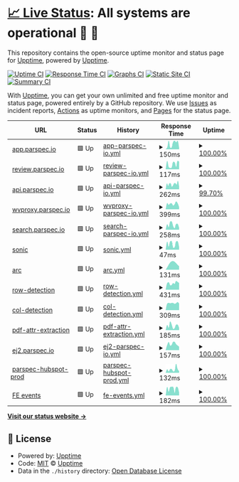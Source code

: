 # [📈 Live Status](https://upptime.github.io/upptime): <!--live status--> **All systems are operational 🥳 🎉**

This repository contains the open-source uptime monitor and status page for [Upptime](https://upptime.js.org), powered by [Upptime](https://github.com/upptime/upptime).

[![Uptime CI](https://github.com/parikshit-parspec/upptime/workflows/Uptime%20CI/badge.svg)](https://github.com/parikshit-parspec/upptime/actions?query=workflow%3A%22Uptime+CI%22)
[![Response Time CI](https://github.com/parikshit-parspec/upptime/workflows/Response%20Time%20CI/badge.svg)](https://github.com/parikshit-parspec/upptime/actions?query=workflow%3A%22Response+Time+CI%22)
[![Graphs CI](https://github.com/parikshit-parspec/upptime/workflows/Graphs%20CI/badge.svg)](https://github.com/parikshit-parspec/upptime/actions?query=workflow%3A%22Graphs+CI%22)
[![Static Site CI](https://github.com/parikshit-parspec/upptime/workflows/Static%20Site%20CI/badge.svg)](https://github.com/parikshit-parspec/upptime/actions?query=workflow%3A%22Static+Site+CI%22)
[![Summary CI](https://github.com/parikshit-parspec/upptime/workflows/Summary%20CI/badge.svg)](https://github.com/parikshit-parspec/upptime/actions?query=workflow%3A%22Summary+CI%22)

With [Upptime](https://upptime.js.org), you can get your own unlimited and free uptime monitor and status page, powered entirely by a GitHub repository. We use [Issues](https://github.com/upptime/upptime/issues) as incident reports, [Actions](https://github.com/parikshit-parspec/upptime/actions) as uptime monitors, and [Pages](https://upptime.github.io/upptime) for the status page.

<!--start: status pages-->
<!-- This summary is generated by Upptime (https://github.com/upptime/upptime) -->
<!-- Do not edit this manually, your changes will be overwritten -->
<!-- prettier-ignore -->
| URL | Status | History | Response Time | Uptime |
| --- | ------ | ------- | ------------- | ------ |
| <img alt="" src="https://icons.duckduckgo.com/ip3/app.parspec.io.ico" height="13"> [app.parspec.io](https://app.parspec.io/) | 🟩 Up | [app-parspec-io.yml](https://github.com/parikshit-parspec/upptime/commits/HEAD/history/app-parspec-io.yml) | <details><summary><img alt="Response time graph" src="./graphs/app-parspec-io/response-time-week.png" height="20"> 150ms</summary><br><a href="https://parikshit-parspec.github.io/upptime/history/app-parspec-io"><img alt="Response time 219" src="https://img.shields.io/endpoint?url=https%3A%2F%2Fraw.githubusercontent.com%2Fparikshit-parspec%2Fupptime%2FHEAD%2Fapi%2Fapp-parspec-io%2Fresponse-time.json"></a><br><a href="https://parikshit-parspec.github.io/upptime/history/app-parspec-io"><img alt="24-hour response time 125" src="https://img.shields.io/endpoint?url=https%3A%2F%2Fraw.githubusercontent.com%2Fparikshit-parspec%2Fupptime%2FHEAD%2Fapi%2Fapp-parspec-io%2Fresponse-time-day.json"></a><br><a href="https://parikshit-parspec.github.io/upptime/history/app-parspec-io"><img alt="7-day response time 150" src="https://img.shields.io/endpoint?url=https%3A%2F%2Fraw.githubusercontent.com%2Fparikshit-parspec%2Fupptime%2FHEAD%2Fapi%2Fapp-parspec-io%2Fresponse-time-week.json"></a><br><a href="https://parikshit-parspec.github.io/upptime/history/app-parspec-io"><img alt="30-day response time 131" src="https://img.shields.io/endpoint?url=https%3A%2F%2Fraw.githubusercontent.com%2Fparikshit-parspec%2Fupptime%2FHEAD%2Fapi%2Fapp-parspec-io%2Fresponse-time-month.json"></a><br><a href="https://parikshit-parspec.github.io/upptime/history/app-parspec-io"><img alt="1-year response time 203" src="https://img.shields.io/endpoint?url=https%3A%2F%2Fraw.githubusercontent.com%2Fparikshit-parspec%2Fupptime%2FHEAD%2Fapi%2Fapp-parspec-io%2Fresponse-time-year.json"></a></details> | <details><summary><a href="https://parikshit-parspec.github.io/upptime/history/app-parspec-io">100.00%</a></summary><a href="https://parikshit-parspec.github.io/upptime/history/app-parspec-io"><img alt="All-time uptime 99.87%" src="https://img.shields.io/endpoint?url=https%3A%2F%2Fraw.githubusercontent.com%2Fparikshit-parspec%2Fupptime%2FHEAD%2Fapi%2Fapp-parspec-io%2Fuptime.json"></a><br><a href="https://parikshit-parspec.github.io/upptime/history/app-parspec-io"><img alt="24-hour uptime 100.00%" src="https://img.shields.io/endpoint?url=https%3A%2F%2Fraw.githubusercontent.com%2Fparikshit-parspec%2Fupptime%2FHEAD%2Fapi%2Fapp-parspec-io%2Fuptime-day.json"></a><br><a href="https://parikshit-parspec.github.io/upptime/history/app-parspec-io"><img alt="7-day uptime 100.00%" src="https://img.shields.io/endpoint?url=https%3A%2F%2Fraw.githubusercontent.com%2Fparikshit-parspec%2Fupptime%2FHEAD%2Fapi%2Fapp-parspec-io%2Fuptime-week.json"></a><br><a href="https://parikshit-parspec.github.io/upptime/history/app-parspec-io"><img alt="30-day uptime 100.00%" src="https://img.shields.io/endpoint?url=https%3A%2F%2Fraw.githubusercontent.com%2Fparikshit-parspec%2Fupptime%2FHEAD%2Fapi%2Fapp-parspec-io%2Fuptime-month.json"></a><br><a href="https://parikshit-parspec.github.io/upptime/history/app-parspec-io"><img alt="1-year uptime 99.73%" src="https://img.shields.io/endpoint?url=https%3A%2F%2Fraw.githubusercontent.com%2Fparikshit-parspec%2Fupptime%2FHEAD%2Fapi%2Fapp-parspec-io%2Fuptime-year.json"></a></details>
| <img alt="" src="https://icons.duckduckgo.com/ip3/review.parspec.io.ico" height="13"> [review.parspec.io](https://review.parspec.io/) | 🟩 Up | [review-parspec-io.yml](https://github.com/parikshit-parspec/upptime/commits/HEAD/history/review-parspec-io.yml) | <details><summary><img alt="Response time graph" src="./graphs/review-parspec-io/response-time-week.png" height="20"> 117ms</summary><br><a href="https://parikshit-parspec.github.io/upptime/history/review-parspec-io"><img alt="Response time 193" src="https://img.shields.io/endpoint?url=https%3A%2F%2Fraw.githubusercontent.com%2Fparikshit-parspec%2Fupptime%2FHEAD%2Fapi%2Freview-parspec-io%2Fresponse-time.json"></a><br><a href="https://parikshit-parspec.github.io/upptime/history/review-parspec-io"><img alt="24-hour response time 161" src="https://img.shields.io/endpoint?url=https%3A%2F%2Fraw.githubusercontent.com%2Fparikshit-parspec%2Fupptime%2FHEAD%2Fapi%2Freview-parspec-io%2Fresponse-time-day.json"></a><br><a href="https://parikshit-parspec.github.io/upptime/history/review-parspec-io"><img alt="7-day response time 117" src="https://img.shields.io/endpoint?url=https%3A%2F%2Fraw.githubusercontent.com%2Fparikshit-parspec%2Fupptime%2FHEAD%2Fapi%2Freview-parspec-io%2Fresponse-time-week.json"></a><br><a href="https://parikshit-parspec.github.io/upptime/history/review-parspec-io"><img alt="30-day response time 135" src="https://img.shields.io/endpoint?url=https%3A%2F%2Fraw.githubusercontent.com%2Fparikshit-parspec%2Fupptime%2FHEAD%2Fapi%2Freview-parspec-io%2Fresponse-time-month.json"></a><br><a href="https://parikshit-parspec.github.io/upptime/history/review-parspec-io"><img alt="1-year response time 193" src="https://img.shields.io/endpoint?url=https%3A%2F%2Fraw.githubusercontent.com%2Fparikshit-parspec%2Fupptime%2FHEAD%2Fapi%2Freview-parspec-io%2Fresponse-time-year.json"></a></details> | <details><summary><a href="https://parikshit-parspec.github.io/upptime/history/review-parspec-io">100.00%</a></summary><a href="https://parikshit-parspec.github.io/upptime/history/review-parspec-io"><img alt="All-time uptime 99.99%" src="https://img.shields.io/endpoint?url=https%3A%2F%2Fraw.githubusercontent.com%2Fparikshit-parspec%2Fupptime%2FHEAD%2Fapi%2Freview-parspec-io%2Fuptime.json"></a><br><a href="https://parikshit-parspec.github.io/upptime/history/review-parspec-io"><img alt="24-hour uptime 100.00%" src="https://img.shields.io/endpoint?url=https%3A%2F%2Fraw.githubusercontent.com%2Fparikshit-parspec%2Fupptime%2FHEAD%2Fapi%2Freview-parspec-io%2Fuptime-day.json"></a><br><a href="https://parikshit-parspec.github.io/upptime/history/review-parspec-io"><img alt="7-day uptime 100.00%" src="https://img.shields.io/endpoint?url=https%3A%2F%2Fraw.githubusercontent.com%2Fparikshit-parspec%2Fupptime%2FHEAD%2Fapi%2Freview-parspec-io%2Fuptime-week.json"></a><br><a href="https://parikshit-parspec.github.io/upptime/history/review-parspec-io"><img alt="30-day uptime 100.00%" src="https://img.shields.io/endpoint?url=https%3A%2F%2Fraw.githubusercontent.com%2Fparikshit-parspec%2Fupptime%2FHEAD%2Fapi%2Freview-parspec-io%2Fuptime-month.json"></a><br><a href="https://parikshit-parspec.github.io/upptime/history/review-parspec-io"><img alt="1-year uptime 99.99%" src="https://img.shields.io/endpoint?url=https%3A%2F%2Fraw.githubusercontent.com%2Fparikshit-parspec%2Fupptime%2FHEAD%2Fapi%2Freview-parspec-io%2Fuptime-year.json"></a></details>
| <img alt="" src="https://icons.duckduckgo.com/ip3/api.parspec.io.ico" height="13"> [api.parspec.io](https://api.parspec.io/health) | 🟩 Up | [api-parspec-io.yml](https://github.com/parikshit-parspec/upptime/commits/HEAD/history/api-parspec-io.yml) | <details><summary><img alt="Response time graph" src="./graphs/api-parspec-io/response-time-week.png" height="20"> 262ms</summary><br><a href="https://parikshit-parspec.github.io/upptime/history/api-parspec-io"><img alt="Response time 289" src="https://img.shields.io/endpoint?url=https%3A%2F%2Fraw.githubusercontent.com%2Fparikshit-parspec%2Fupptime%2FHEAD%2Fapi%2Fapi-parspec-io%2Fresponse-time.json"></a><br><a href="https://parikshit-parspec.github.io/upptime/history/api-parspec-io"><img alt="24-hour response time 128" src="https://img.shields.io/endpoint?url=https%3A%2F%2Fraw.githubusercontent.com%2Fparikshit-parspec%2Fupptime%2FHEAD%2Fapi%2Fapi-parspec-io%2Fresponse-time-day.json"></a><br><a href="https://parikshit-parspec.github.io/upptime/history/api-parspec-io"><img alt="7-day response time 262" src="https://img.shields.io/endpoint?url=https%3A%2F%2Fraw.githubusercontent.com%2Fparikshit-parspec%2Fupptime%2FHEAD%2Fapi%2Fapi-parspec-io%2Fresponse-time-week.json"></a><br><a href="https://parikshit-parspec.github.io/upptime/history/api-parspec-io"><img alt="30-day response time 254" src="https://img.shields.io/endpoint?url=https%3A%2F%2Fraw.githubusercontent.com%2Fparikshit-parspec%2Fupptime%2FHEAD%2Fapi%2Fapi-parspec-io%2Fresponse-time-month.json"></a><br><a href="https://parikshit-parspec.github.io/upptime/history/api-parspec-io"><img alt="1-year response time 286" src="https://img.shields.io/endpoint?url=https%3A%2F%2Fraw.githubusercontent.com%2Fparikshit-parspec%2Fupptime%2FHEAD%2Fapi%2Fapi-parspec-io%2Fresponse-time-year.json"></a></details> | <details><summary><a href="https://parikshit-parspec.github.io/upptime/history/api-parspec-io">99.70%</a></summary><a href="https://parikshit-parspec.github.io/upptime/history/api-parspec-io"><img alt="All-time uptime 99.66%" src="https://img.shields.io/endpoint?url=https%3A%2F%2Fraw.githubusercontent.com%2Fparikshit-parspec%2Fupptime%2FHEAD%2Fapi%2Fapi-parspec-io%2Fuptime.json"></a><br><a href="https://parikshit-parspec.github.io/upptime/history/api-parspec-io"><img alt="24-hour uptime 100.00%" src="https://img.shields.io/endpoint?url=https%3A%2F%2Fraw.githubusercontent.com%2Fparikshit-parspec%2Fupptime%2FHEAD%2Fapi%2Fapi-parspec-io%2Fuptime-day.json"></a><br><a href="https://parikshit-parspec.github.io/upptime/history/api-parspec-io"><img alt="7-day uptime 99.70%" src="https://img.shields.io/endpoint?url=https%3A%2F%2Fraw.githubusercontent.com%2Fparikshit-parspec%2Fupptime%2FHEAD%2Fapi%2Fapi-parspec-io%2Fuptime-week.json"></a><br><a href="https://parikshit-parspec.github.io/upptime/history/api-parspec-io"><img alt="30-day uptime 99.76%" src="https://img.shields.io/endpoint?url=https%3A%2F%2Fraw.githubusercontent.com%2Fparikshit-parspec%2Fupptime%2FHEAD%2Fapi%2Fapi-parspec-io%2Fuptime-month.json"></a><br><a href="https://parikshit-parspec.github.io/upptime/history/api-parspec-io"><img alt="1-year uptime 99.29%" src="https://img.shields.io/endpoint?url=https%3A%2F%2Fraw.githubusercontent.com%2Fparikshit-parspec%2Fupptime%2FHEAD%2Fapi%2Fapi-parspec-io%2Fuptime-year.json"></a></details>
| <img alt="" src="https://icons.duckduckgo.com/ip3/wvproxy.parspec.io.ico" height="13"> [wvproxy.parspec.io](http://wvproxy.parspec.io/) | 🟩 Up | [wvproxy-parspec-io.yml](https://github.com/parikshit-parspec/upptime/commits/HEAD/history/wvproxy-parspec-io.yml) | <details><summary><img alt="Response time graph" src="./graphs/wvproxy-parspec-io/response-time-week.png" height="20"> 399ms</summary><br><a href="https://parikshit-parspec.github.io/upptime/history/wvproxy-parspec-io"><img alt="Response time 359" src="https://img.shields.io/endpoint?url=https%3A%2F%2Fraw.githubusercontent.com%2Fparikshit-parspec%2Fupptime%2FHEAD%2Fapi%2Fwvproxy-parspec-io%2Fresponse-time.json"></a><br><a href="https://parikshit-parspec.github.io/upptime/history/wvproxy-parspec-io"><img alt="24-hour response time 258" src="https://img.shields.io/endpoint?url=https%3A%2F%2Fraw.githubusercontent.com%2Fparikshit-parspec%2Fupptime%2FHEAD%2Fapi%2Fwvproxy-parspec-io%2Fresponse-time-day.json"></a><br><a href="https://parikshit-parspec.github.io/upptime/history/wvproxy-parspec-io"><img alt="7-day response time 399" src="https://img.shields.io/endpoint?url=https%3A%2F%2Fraw.githubusercontent.com%2Fparikshit-parspec%2Fupptime%2FHEAD%2Fapi%2Fwvproxy-parspec-io%2Fresponse-time-week.json"></a><br><a href="https://parikshit-parspec.github.io/upptime/history/wvproxy-parspec-io"><img alt="30-day response time 394" src="https://img.shields.io/endpoint?url=https%3A%2F%2Fraw.githubusercontent.com%2Fparikshit-parspec%2Fupptime%2FHEAD%2Fapi%2Fwvproxy-parspec-io%2Fresponse-time-month.json"></a><br><a href="https://parikshit-parspec.github.io/upptime/history/wvproxy-parspec-io"><img alt="1-year response time 363" src="https://img.shields.io/endpoint?url=https%3A%2F%2Fraw.githubusercontent.com%2Fparikshit-parspec%2Fupptime%2FHEAD%2Fapi%2Fwvproxy-parspec-io%2Fresponse-time-year.json"></a></details> | <details><summary><a href="https://parikshit-parspec.github.io/upptime/history/wvproxy-parspec-io">100.00%</a></summary><a href="https://parikshit-parspec.github.io/upptime/history/wvproxy-parspec-io"><img alt="All-time uptime 99.94%" src="https://img.shields.io/endpoint?url=https%3A%2F%2Fraw.githubusercontent.com%2Fparikshit-parspec%2Fupptime%2FHEAD%2Fapi%2Fwvproxy-parspec-io%2Fuptime.json"></a><br><a href="https://parikshit-parspec.github.io/upptime/history/wvproxy-parspec-io"><img alt="24-hour uptime 100.00%" src="https://img.shields.io/endpoint?url=https%3A%2F%2Fraw.githubusercontent.com%2Fparikshit-parspec%2Fupptime%2FHEAD%2Fapi%2Fwvproxy-parspec-io%2Fuptime-day.json"></a><br><a href="https://parikshit-parspec.github.io/upptime/history/wvproxy-parspec-io"><img alt="7-day uptime 100.00%" src="https://img.shields.io/endpoint?url=https%3A%2F%2Fraw.githubusercontent.com%2Fparikshit-parspec%2Fupptime%2FHEAD%2Fapi%2Fwvproxy-parspec-io%2Fuptime-week.json"></a><br><a href="https://parikshit-parspec.github.io/upptime/history/wvproxy-parspec-io"><img alt="30-day uptime 100.00%" src="https://img.shields.io/endpoint?url=https%3A%2F%2Fraw.githubusercontent.com%2Fparikshit-parspec%2Fupptime%2FHEAD%2Fapi%2Fwvproxy-parspec-io%2Fuptime-month.json"></a><br><a href="https://parikshit-parspec.github.io/upptime/history/wvproxy-parspec-io"><img alt="1-year uptime 99.92%" src="https://img.shields.io/endpoint?url=https%3A%2F%2Fraw.githubusercontent.com%2Fparikshit-parspec%2Fupptime%2FHEAD%2Fapi%2Fwvproxy-parspec-io%2Fuptime-year.json"></a></details>
| <img alt="" src="https://icons.duckduckgo.com/ip3/search.parspec.io.ico" height="13"> [search.parspec.io](https://search.parspec.io/health) | 🟩 Up | [search-parspec-io.yml](https://github.com/parikshit-parspec/upptime/commits/HEAD/history/search-parspec-io.yml) | <details><summary><img alt="Response time graph" src="./graphs/search-parspec-io/response-time-week.png" height="20"> 258ms</summary><br><a href="https://parikshit-parspec.github.io/upptime/history/search-parspec-io"><img alt="Response time 228" src="https://img.shields.io/endpoint?url=https%3A%2F%2Fraw.githubusercontent.com%2Fparikshit-parspec%2Fupptime%2FHEAD%2Fapi%2Fsearch-parspec-io%2Fresponse-time.json"></a><br><a href="https://parikshit-parspec.github.io/upptime/history/search-parspec-io"><img alt="24-hour response time 170" src="https://img.shields.io/endpoint?url=https%3A%2F%2Fraw.githubusercontent.com%2Fparikshit-parspec%2Fupptime%2FHEAD%2Fapi%2Fsearch-parspec-io%2Fresponse-time-day.json"></a><br><a href="https://parikshit-parspec.github.io/upptime/history/search-parspec-io"><img alt="7-day response time 258" src="https://img.shields.io/endpoint?url=https%3A%2F%2Fraw.githubusercontent.com%2Fparikshit-parspec%2Fupptime%2FHEAD%2Fapi%2Fsearch-parspec-io%2Fresponse-time-week.json"></a><br><a href="https://parikshit-parspec.github.io/upptime/history/search-parspec-io"><img alt="30-day response time 261" src="https://img.shields.io/endpoint?url=https%3A%2F%2Fraw.githubusercontent.com%2Fparikshit-parspec%2Fupptime%2FHEAD%2Fapi%2Fsearch-parspec-io%2Fresponse-time-month.json"></a><br><a href="https://parikshit-parspec.github.io/upptime/history/search-parspec-io"><img alt="1-year response time 219" src="https://img.shields.io/endpoint?url=https%3A%2F%2Fraw.githubusercontent.com%2Fparikshit-parspec%2Fupptime%2FHEAD%2Fapi%2Fsearch-parspec-io%2Fresponse-time-year.json"></a></details> | <details><summary><a href="https://parikshit-parspec.github.io/upptime/history/search-parspec-io">100.00%</a></summary><a href="https://parikshit-parspec.github.io/upptime/history/search-parspec-io"><img alt="All-time uptime 99.69%" src="https://img.shields.io/endpoint?url=https%3A%2F%2Fraw.githubusercontent.com%2Fparikshit-parspec%2Fupptime%2FHEAD%2Fapi%2Fsearch-parspec-io%2Fuptime.json"></a><br><a href="https://parikshit-parspec.github.io/upptime/history/search-parspec-io"><img alt="24-hour uptime 100.00%" src="https://img.shields.io/endpoint?url=https%3A%2F%2Fraw.githubusercontent.com%2Fparikshit-parspec%2Fupptime%2FHEAD%2Fapi%2Fsearch-parspec-io%2Fuptime-day.json"></a><br><a href="https://parikshit-parspec.github.io/upptime/history/search-parspec-io"><img alt="7-day uptime 100.00%" src="https://img.shields.io/endpoint?url=https%3A%2F%2Fraw.githubusercontent.com%2Fparikshit-parspec%2Fupptime%2FHEAD%2Fapi%2Fsearch-parspec-io%2Fuptime-week.json"></a><br><a href="https://parikshit-parspec.github.io/upptime/history/search-parspec-io"><img alt="30-day uptime 100.00%" src="https://img.shields.io/endpoint?url=https%3A%2F%2Fraw.githubusercontent.com%2Fparikshit-parspec%2Fupptime%2FHEAD%2Fapi%2Fsearch-parspec-io%2Fuptime-month.json"></a><br><a href="https://parikshit-parspec.github.io/upptime/history/search-parspec-io"><img alt="1-year uptime 99.36%" src="https://img.shields.io/endpoint?url=https%3A%2F%2Fraw.githubusercontent.com%2Fparikshit-parspec%2Fupptime%2FHEAD%2Fapi%2Fsearch-parspec-io%2Fuptime-year.json"></a></details>
| <img alt="" src="https://icons.duckduckgo.com/ip3/api.parspec.io.ico" height="13"> [sonic](https://api.parspec.io/marco) | 🟩 Up | [sonic.yml](https://github.com/parikshit-parspec/upptime/commits/HEAD/history/sonic.yml) | <details><summary><img alt="Response time graph" src="./graphs/sonic/response-time-week.png" height="20"> 47ms</summary><br><a href="https://parikshit-parspec.github.io/upptime/history/sonic"><img alt="Response time 39" src="https://img.shields.io/endpoint?url=https%3A%2F%2Fraw.githubusercontent.com%2Fparikshit-parspec%2Fupptime%2FHEAD%2Fapi%2Fsonic%2Fresponse-time.json"></a><br><a href="https://parikshit-parspec.github.io/upptime/history/sonic"><img alt="24-hour response time 19" src="https://img.shields.io/endpoint?url=https%3A%2F%2Fraw.githubusercontent.com%2Fparikshit-parspec%2Fupptime%2FHEAD%2Fapi%2Fsonic%2Fresponse-time-day.json"></a><br><a href="https://parikshit-parspec.github.io/upptime/history/sonic"><img alt="7-day response time 47" src="https://img.shields.io/endpoint?url=https%3A%2F%2Fraw.githubusercontent.com%2Fparikshit-parspec%2Fupptime%2FHEAD%2Fapi%2Fsonic%2Fresponse-time-week.json"></a><br><a href="https://parikshit-parspec.github.io/upptime/history/sonic"><img alt="30-day response time 42" src="https://img.shields.io/endpoint?url=https%3A%2F%2Fraw.githubusercontent.com%2Fparikshit-parspec%2Fupptime%2FHEAD%2Fapi%2Fsonic%2Fresponse-time-month.json"></a><br><a href="https://parikshit-parspec.github.io/upptime/history/sonic"><img alt="1-year response time 39" src="https://img.shields.io/endpoint?url=https%3A%2F%2Fraw.githubusercontent.com%2Fparikshit-parspec%2Fupptime%2FHEAD%2Fapi%2Fsonic%2Fresponse-time-year.json"></a></details> | <details><summary><a href="https://parikshit-parspec.github.io/upptime/history/sonic">100.00%</a></summary><a href="https://parikshit-parspec.github.io/upptime/history/sonic"><img alt="All-time uptime 99.98%" src="https://img.shields.io/endpoint?url=https%3A%2F%2Fraw.githubusercontent.com%2Fparikshit-parspec%2Fupptime%2FHEAD%2Fapi%2Fsonic%2Fuptime.json"></a><br><a href="https://parikshit-parspec.github.io/upptime/history/sonic"><img alt="24-hour uptime 100.00%" src="https://img.shields.io/endpoint?url=https%3A%2F%2Fraw.githubusercontent.com%2Fparikshit-parspec%2Fupptime%2FHEAD%2Fapi%2Fsonic%2Fuptime-day.json"></a><br><a href="https://parikshit-parspec.github.io/upptime/history/sonic"><img alt="7-day uptime 100.00%" src="https://img.shields.io/endpoint?url=https%3A%2F%2Fraw.githubusercontent.com%2Fparikshit-parspec%2Fupptime%2FHEAD%2Fapi%2Fsonic%2Fuptime-week.json"></a><br><a href="https://parikshit-parspec.github.io/upptime/history/sonic"><img alt="30-day uptime 100.00%" src="https://img.shields.io/endpoint?url=https%3A%2F%2Fraw.githubusercontent.com%2Fparikshit-parspec%2Fupptime%2FHEAD%2Fapi%2Fsonic%2Fuptime-month.json"></a><br><a href="https://parikshit-parspec.github.io/upptime/history/sonic"><img alt="1-year uptime 99.98%" src="https://img.shields.io/endpoint?url=https%3A%2F%2Fraw.githubusercontent.com%2Fparikshit-parspec%2Fupptime%2FHEAD%2Fapi%2Fsonic%2Fuptime-year.json"></a></details>
| <img alt="" src="https://icons.duckduckgo.com/ip3/arc.parspec.io.ico" height="13"> [arc](https://arc.parspec.io/marco) | 🟩 Up | [arc.yml](https://github.com/parikshit-parspec/upptime/commits/HEAD/history/arc.yml) | <details><summary><img alt="Response time graph" src="./graphs/arc/response-time-week.png" height="20"> 131ms</summary><br><a href="https://parikshit-parspec.github.io/upptime/history/arc"><img alt="Response time 131" src="https://img.shields.io/endpoint?url=https%3A%2F%2Fraw.githubusercontent.com%2Fparikshit-parspec%2Fupptime%2FHEAD%2Fapi%2Farc%2Fresponse-time.json"></a><br><a href="https://parikshit-parspec.github.io/upptime/history/arc"><img alt="24-hour response time 77" src="https://img.shields.io/endpoint?url=https%3A%2F%2Fraw.githubusercontent.com%2Fparikshit-parspec%2Fupptime%2FHEAD%2Fapi%2Farc%2Fresponse-time-day.json"></a><br><a href="https://parikshit-parspec.github.io/upptime/history/arc"><img alt="7-day response time 131" src="https://img.shields.io/endpoint?url=https%3A%2F%2Fraw.githubusercontent.com%2Fparikshit-parspec%2Fupptime%2FHEAD%2Fapi%2Farc%2Fresponse-time-week.json"></a><br><a href="https://parikshit-parspec.github.io/upptime/history/arc"><img alt="30-day response time 131" src="https://img.shields.io/endpoint?url=https%3A%2F%2Fraw.githubusercontent.com%2Fparikshit-parspec%2Fupptime%2FHEAD%2Fapi%2Farc%2Fresponse-time-month.json"></a><br><a href="https://parikshit-parspec.github.io/upptime/history/arc"><img alt="1-year response time 131" src="https://img.shields.io/endpoint?url=https%3A%2F%2Fraw.githubusercontent.com%2Fparikshit-parspec%2Fupptime%2FHEAD%2Fapi%2Farc%2Fresponse-time-year.json"></a></details> | <details><summary><a href="https://parikshit-parspec.github.io/upptime/history/arc">100.00%</a></summary><a href="https://parikshit-parspec.github.io/upptime/history/arc"><img alt="All-time uptime 100.00%" src="https://img.shields.io/endpoint?url=https%3A%2F%2Fraw.githubusercontent.com%2Fparikshit-parspec%2Fupptime%2FHEAD%2Fapi%2Farc%2Fuptime.json"></a><br><a href="https://parikshit-parspec.github.io/upptime/history/arc"><img alt="24-hour uptime 100.00%" src="https://img.shields.io/endpoint?url=https%3A%2F%2Fraw.githubusercontent.com%2Fparikshit-parspec%2Fupptime%2FHEAD%2Fapi%2Farc%2Fuptime-day.json"></a><br><a href="https://parikshit-parspec.github.io/upptime/history/arc"><img alt="7-day uptime 100.00%" src="https://img.shields.io/endpoint?url=https%3A%2F%2Fraw.githubusercontent.com%2Fparikshit-parspec%2Fupptime%2FHEAD%2Fapi%2Farc%2Fuptime-week.json"></a><br><a href="https://parikshit-parspec.github.io/upptime/history/arc"><img alt="30-day uptime 100.00%" src="https://img.shields.io/endpoint?url=https%3A%2F%2Fraw.githubusercontent.com%2Fparikshit-parspec%2Fupptime%2FHEAD%2Fapi%2Farc%2Fuptime-month.json"></a><br><a href="https://parikshit-parspec.github.io/upptime/history/arc"><img alt="1-year uptime 100.00%" src="https://img.shields.io/endpoint?url=https%3A%2F%2Fraw.githubusercontent.com%2Fparikshit-parspec%2Fupptime%2FHEAD%2Fapi%2Farc%2Fuptime-year.json"></a></details>
| <img alt="" src="https://icons.duckduckgo.com/ip3/row-detect.parspec.io.ico" height="13"> [row-detection](http://row-detect.parspec.io/v1/models/header_detection:predict) | 🟩 Up | [row-detection.yml](https://github.com/parikshit-parspec/upptime/commits/HEAD/history/row-detection.yml) | <details><summary><img alt="Response time graph" src="./graphs/row-detection/response-time-week.png" height="20"> 431ms</summary><br><a href="https://parikshit-parspec.github.io/upptime/history/row-detection"><img alt="Response time 382" src="https://img.shields.io/endpoint?url=https%3A%2F%2Fraw.githubusercontent.com%2Fparikshit-parspec%2Fupptime%2FHEAD%2Fapi%2Frow-detection%2Fresponse-time.json"></a><br><a href="https://parikshit-parspec.github.io/upptime/history/row-detection"><img alt="24-hour response time 423" src="https://img.shields.io/endpoint?url=https%3A%2F%2Fraw.githubusercontent.com%2Fparikshit-parspec%2Fupptime%2FHEAD%2Fapi%2Frow-detection%2Fresponse-time-day.json"></a><br><a href="https://parikshit-parspec.github.io/upptime/history/row-detection"><img alt="7-day response time 431" src="https://img.shields.io/endpoint?url=https%3A%2F%2Fraw.githubusercontent.com%2Fparikshit-parspec%2Fupptime%2FHEAD%2Fapi%2Frow-detection%2Fresponse-time-week.json"></a><br><a href="https://parikshit-parspec.github.io/upptime/history/row-detection"><img alt="30-day response time 410" src="https://img.shields.io/endpoint?url=https%3A%2F%2Fraw.githubusercontent.com%2Fparikshit-parspec%2Fupptime%2FHEAD%2Fapi%2Frow-detection%2Fresponse-time-month.json"></a><br><a href="https://parikshit-parspec.github.io/upptime/history/row-detection"><img alt="1-year response time 382" src="https://img.shields.io/endpoint?url=https%3A%2F%2Fraw.githubusercontent.com%2Fparikshit-parspec%2Fupptime%2FHEAD%2Fapi%2Frow-detection%2Fresponse-time-year.json"></a></details> | <details><summary><a href="https://parikshit-parspec.github.io/upptime/history/row-detection">100.00%</a></summary><a href="https://parikshit-parspec.github.io/upptime/history/row-detection"><img alt="All-time uptime 99.94%" src="https://img.shields.io/endpoint?url=https%3A%2F%2Fraw.githubusercontent.com%2Fparikshit-parspec%2Fupptime%2FHEAD%2Fapi%2Frow-detection%2Fuptime.json"></a><br><a href="https://parikshit-parspec.github.io/upptime/history/row-detection"><img alt="24-hour uptime 100.00%" src="https://img.shields.io/endpoint?url=https%3A%2F%2Fraw.githubusercontent.com%2Fparikshit-parspec%2Fupptime%2FHEAD%2Fapi%2Frow-detection%2Fuptime-day.json"></a><br><a href="https://parikshit-parspec.github.io/upptime/history/row-detection"><img alt="7-day uptime 100.00%" src="https://img.shields.io/endpoint?url=https%3A%2F%2Fraw.githubusercontent.com%2Fparikshit-parspec%2Fupptime%2FHEAD%2Fapi%2Frow-detection%2Fuptime-week.json"></a><br><a href="https://parikshit-parspec.github.io/upptime/history/row-detection"><img alt="30-day uptime 99.90%" src="https://img.shields.io/endpoint?url=https%3A%2F%2Fraw.githubusercontent.com%2Fparikshit-parspec%2Fupptime%2FHEAD%2Fapi%2Frow-detection%2Fuptime-month.json"></a><br><a href="https://parikshit-parspec.github.io/upptime/history/row-detection"><img alt="1-year uptime 99.94%" src="https://img.shields.io/endpoint?url=https%3A%2F%2Fraw.githubusercontent.com%2Fparikshit-parspec%2Fupptime%2FHEAD%2Fapi%2Frow-detection%2Fuptime-year.json"></a></details>
| <img alt="" src="https://icons.duckduckgo.com/ip3/null.ico" height="13"> [col-detection](http:/col-detect.parspec.io/v1/models/col_detection:predict) | 🟩 Up | [col-detection.yml](https://github.com/parikshit-parspec/upptime/commits/HEAD/history/col-detection.yml) | <details><summary><img alt="Response time graph" src="./graphs/col-detection/response-time-week.png" height="20"> 309ms</summary><br><a href="https://parikshit-parspec.github.io/upptime/history/col-detection"><img alt="Response time 378" src="https://img.shields.io/endpoint?url=https%3A%2F%2Fraw.githubusercontent.com%2Fparikshit-parspec%2Fupptime%2FHEAD%2Fapi%2Fcol-detection%2Fresponse-time.json"></a><br><a href="https://parikshit-parspec.github.io/upptime/history/col-detection"><img alt="24-hour response time 296" src="https://img.shields.io/endpoint?url=https%3A%2F%2Fraw.githubusercontent.com%2Fparikshit-parspec%2Fupptime%2FHEAD%2Fapi%2Fcol-detection%2Fresponse-time-day.json"></a><br><a href="https://parikshit-parspec.github.io/upptime/history/col-detection"><img alt="7-day response time 309" src="https://img.shields.io/endpoint?url=https%3A%2F%2Fraw.githubusercontent.com%2Fparikshit-parspec%2Fupptime%2FHEAD%2Fapi%2Fcol-detection%2Fresponse-time-week.json"></a><br><a href="https://parikshit-parspec.github.io/upptime/history/col-detection"><img alt="30-day response time 398" src="https://img.shields.io/endpoint?url=https%3A%2F%2Fraw.githubusercontent.com%2Fparikshit-parspec%2Fupptime%2FHEAD%2Fapi%2Fcol-detection%2Fresponse-time-month.json"></a><br><a href="https://parikshit-parspec.github.io/upptime/history/col-detection"><img alt="1-year response time 378" src="https://img.shields.io/endpoint?url=https%3A%2F%2Fraw.githubusercontent.com%2Fparikshit-parspec%2Fupptime%2FHEAD%2Fapi%2Fcol-detection%2Fresponse-time-year.json"></a></details> | <details><summary><a href="https://parikshit-parspec.github.io/upptime/history/col-detection">100.00%</a></summary><a href="https://parikshit-parspec.github.io/upptime/history/col-detection"><img alt="All-time uptime 99.96%" src="https://img.shields.io/endpoint?url=https%3A%2F%2Fraw.githubusercontent.com%2Fparikshit-parspec%2Fupptime%2FHEAD%2Fapi%2Fcol-detection%2Fuptime.json"></a><br><a href="https://parikshit-parspec.github.io/upptime/history/col-detection"><img alt="24-hour uptime 100.00%" src="https://img.shields.io/endpoint?url=https%3A%2F%2Fraw.githubusercontent.com%2Fparikshit-parspec%2Fupptime%2FHEAD%2Fapi%2Fcol-detection%2Fuptime-day.json"></a><br><a href="https://parikshit-parspec.github.io/upptime/history/col-detection"><img alt="7-day uptime 100.00%" src="https://img.shields.io/endpoint?url=https%3A%2F%2Fraw.githubusercontent.com%2Fparikshit-parspec%2Fupptime%2FHEAD%2Fapi%2Fcol-detection%2Fuptime-week.json"></a><br><a href="https://parikshit-parspec.github.io/upptime/history/col-detection"><img alt="30-day uptime 99.93%" src="https://img.shields.io/endpoint?url=https%3A%2F%2Fraw.githubusercontent.com%2Fparikshit-parspec%2Fupptime%2FHEAD%2Fapi%2Fcol-detection%2Fuptime-month.json"></a><br><a href="https://parikshit-parspec.github.io/upptime/history/col-detection"><img alt="1-year uptime 99.96%" src="https://img.shields.io/endpoint?url=https%3A%2F%2Fraw.githubusercontent.com%2Fparikshit-parspec%2Fupptime%2FHEAD%2Fapi%2Fcol-detection%2Fuptime-year.json"></a></details>
| <img alt="" src="https://icons.duckduckgo.com/ip3/inference.parspec.io.ico" height="13"> [pdf-attr-extraction](https://inference.parspec.io/health) | 🟩 Up | [pdf-attr-extraction.yml](https://github.com/parikshit-parspec/upptime/commits/HEAD/history/pdf-attr-extraction.yml) | <details><summary><img alt="Response time graph" src="./graphs/pdf-attr-extraction/response-time-week.png" height="20"> 185ms</summary><br><a href="https://parikshit-parspec.github.io/upptime/history/pdf-attr-extraction"><img alt="Response time 114" src="https://img.shields.io/endpoint?url=https%3A%2F%2Fraw.githubusercontent.com%2Fparikshit-parspec%2Fupptime%2FHEAD%2Fapi%2Fpdf-attr-extraction%2Fresponse-time.json"></a><br><a href="https://parikshit-parspec.github.io/upptime/history/pdf-attr-extraction"><img alt="24-hour response time 144" src="https://img.shields.io/endpoint?url=https%3A%2F%2Fraw.githubusercontent.com%2Fparikshit-parspec%2Fupptime%2FHEAD%2Fapi%2Fpdf-attr-extraction%2Fresponse-time-day.json"></a><br><a href="https://parikshit-parspec.github.io/upptime/history/pdf-attr-extraction"><img alt="7-day response time 185" src="https://img.shields.io/endpoint?url=https%3A%2F%2Fraw.githubusercontent.com%2Fparikshit-parspec%2Fupptime%2FHEAD%2Fapi%2Fpdf-attr-extraction%2Fresponse-time-week.json"></a><br><a href="https://parikshit-parspec.github.io/upptime/history/pdf-attr-extraction"><img alt="30-day response time 181" src="https://img.shields.io/endpoint?url=https%3A%2F%2Fraw.githubusercontent.com%2Fparikshit-parspec%2Fupptime%2FHEAD%2Fapi%2Fpdf-attr-extraction%2Fresponse-time-month.json"></a><br><a href="https://parikshit-parspec.github.io/upptime/history/pdf-attr-extraction"><img alt="1-year response time 114" src="https://img.shields.io/endpoint?url=https%3A%2F%2Fraw.githubusercontent.com%2Fparikshit-parspec%2Fupptime%2FHEAD%2Fapi%2Fpdf-attr-extraction%2Fresponse-time-year.json"></a></details> | <details><summary><a href="https://parikshit-parspec.github.io/upptime/history/pdf-attr-extraction">100.00%</a></summary><a href="https://parikshit-parspec.github.io/upptime/history/pdf-attr-extraction"><img alt="All-time uptime 99.94%" src="https://img.shields.io/endpoint?url=https%3A%2F%2Fraw.githubusercontent.com%2Fparikshit-parspec%2Fupptime%2FHEAD%2Fapi%2Fpdf-attr-extraction%2Fuptime.json"></a><br><a href="https://parikshit-parspec.github.io/upptime/history/pdf-attr-extraction"><img alt="24-hour uptime 100.00%" src="https://img.shields.io/endpoint?url=https%3A%2F%2Fraw.githubusercontent.com%2Fparikshit-parspec%2Fupptime%2FHEAD%2Fapi%2Fpdf-attr-extraction%2Fuptime-day.json"></a><br><a href="https://parikshit-parspec.github.io/upptime/history/pdf-attr-extraction"><img alt="7-day uptime 100.00%" src="https://img.shields.io/endpoint?url=https%3A%2F%2Fraw.githubusercontent.com%2Fparikshit-parspec%2Fupptime%2FHEAD%2Fapi%2Fpdf-attr-extraction%2Fuptime-week.json"></a><br><a href="https://parikshit-parspec.github.io/upptime/history/pdf-attr-extraction"><img alt="30-day uptime 99.75%" src="https://img.shields.io/endpoint?url=https%3A%2F%2Fraw.githubusercontent.com%2Fparikshit-parspec%2Fupptime%2FHEAD%2Fapi%2Fpdf-attr-extraction%2Fuptime-month.json"></a><br><a href="https://parikshit-parspec.github.io/upptime/history/pdf-attr-extraction"><img alt="1-year uptime 99.94%" src="https://img.shields.io/endpoint?url=https%3A%2F%2Fraw.githubusercontent.com%2Fparikshit-parspec%2Fupptime%2FHEAD%2Fapi%2Fpdf-attr-extraction%2Fuptime-year.json"></a></details>
| <img alt="" src="https://icons.duckduckgo.com/ip3/ej2.parspec.io.ico" height="13"> [ej2.parspec.io](https://ej2.parspec.io/health) | 🟩 Up | [ej2-parspec-io.yml](https://github.com/parikshit-parspec/upptime/commits/HEAD/history/ej2-parspec-io.yml) | <details><summary><img alt="Response time graph" src="./graphs/ej2-parspec-io/response-time-week.png" height="20"> 157ms</summary><br><a href="https://parikshit-parspec.github.io/upptime/history/ej2-parspec-io"><img alt="Response time 176" src="https://img.shields.io/endpoint?url=https%3A%2F%2Fraw.githubusercontent.com%2Fparikshit-parspec%2Fupptime%2FHEAD%2Fapi%2Fej2-parspec-io%2Fresponse-time.json"></a><br><a href="https://parikshit-parspec.github.io/upptime/history/ej2-parspec-io"><img alt="24-hour response time 94" src="https://img.shields.io/endpoint?url=https%3A%2F%2Fraw.githubusercontent.com%2Fparikshit-parspec%2Fupptime%2FHEAD%2Fapi%2Fej2-parspec-io%2Fresponse-time-day.json"></a><br><a href="https://parikshit-parspec.github.io/upptime/history/ej2-parspec-io"><img alt="7-day response time 157" src="https://img.shields.io/endpoint?url=https%3A%2F%2Fraw.githubusercontent.com%2Fparikshit-parspec%2Fupptime%2FHEAD%2Fapi%2Fej2-parspec-io%2Fresponse-time-week.json"></a><br><a href="https://parikshit-parspec.github.io/upptime/history/ej2-parspec-io"><img alt="30-day response time 158" src="https://img.shields.io/endpoint?url=https%3A%2F%2Fraw.githubusercontent.com%2Fparikshit-parspec%2Fupptime%2FHEAD%2Fapi%2Fej2-parspec-io%2Fresponse-time-month.json"></a><br><a href="https://parikshit-parspec.github.io/upptime/history/ej2-parspec-io"><img alt="1-year response time 167" src="https://img.shields.io/endpoint?url=https%3A%2F%2Fraw.githubusercontent.com%2Fparikshit-parspec%2Fupptime%2FHEAD%2Fapi%2Fej2-parspec-io%2Fresponse-time-year.json"></a></details> | <details><summary><a href="https://parikshit-parspec.github.io/upptime/history/ej2-parspec-io">100.00%</a></summary><a href="https://parikshit-parspec.github.io/upptime/history/ej2-parspec-io"><img alt="All-time uptime 99.99%" src="https://img.shields.io/endpoint?url=https%3A%2F%2Fraw.githubusercontent.com%2Fparikshit-parspec%2Fupptime%2FHEAD%2Fapi%2Fej2-parspec-io%2Fuptime.json"></a><br><a href="https://parikshit-parspec.github.io/upptime/history/ej2-parspec-io"><img alt="24-hour uptime 100.00%" src="https://img.shields.io/endpoint?url=https%3A%2F%2Fraw.githubusercontent.com%2Fparikshit-parspec%2Fupptime%2FHEAD%2Fapi%2Fej2-parspec-io%2Fuptime-day.json"></a><br><a href="https://parikshit-parspec.github.io/upptime/history/ej2-parspec-io"><img alt="7-day uptime 100.00%" src="https://img.shields.io/endpoint?url=https%3A%2F%2Fraw.githubusercontent.com%2Fparikshit-parspec%2Fupptime%2FHEAD%2Fapi%2Fej2-parspec-io%2Fuptime-week.json"></a><br><a href="https://parikshit-parspec.github.io/upptime/history/ej2-parspec-io"><img alt="30-day uptime 100.00%" src="https://img.shields.io/endpoint?url=https%3A%2F%2Fraw.githubusercontent.com%2Fparikshit-parspec%2Fupptime%2FHEAD%2Fapi%2Fej2-parspec-io%2Fuptime-month.json"></a><br><a href="https://parikshit-parspec.github.io/upptime/history/ej2-parspec-io"><img alt="1-year uptime 100.00%" src="https://img.shields.io/endpoint?url=https%3A%2F%2Fraw.githubusercontent.com%2Fparikshit-parspec%2Fupptime%2FHEAD%2Fapi%2Fej2-parspec-io%2Fuptime-year.json"></a></details>
| <img alt="" src="https://icons.duckduckgo.com/ip3/ec2-18-188-117-137.us-east-2.compute.amazonaws.com.ico" height="13"> [parspec-hubspot-prod](http://ec2-18-188-117-137.us-east-2.compute.amazonaws.com/health) | 🟩 Up | [parspec-hubspot-prod.yml](https://github.com/parikshit-parspec/upptime/commits/HEAD/history/parspec-hubspot-prod.yml) | <details><summary><img alt="Response time graph" src="./graphs/parspec-hubspot-prod/response-time-week.png" height="20"> 132ms</summary><br><a href="https://parikshit-parspec.github.io/upptime/history/parspec-hubspot-prod"><img alt="Response time 728" src="https://img.shields.io/endpoint?url=https%3A%2F%2Fraw.githubusercontent.com%2Fparikshit-parspec%2Fupptime%2FHEAD%2Fapi%2Fparspec-hubspot-prod%2Fresponse-time.json"></a><br><a href="https://parikshit-parspec.github.io/upptime/history/parspec-hubspot-prod"><img alt="24-hour response time 48" src="https://img.shields.io/endpoint?url=https%3A%2F%2Fraw.githubusercontent.com%2Fparikshit-parspec%2Fupptime%2FHEAD%2Fapi%2Fparspec-hubspot-prod%2Fresponse-time-day.json"></a><br><a href="https://parikshit-parspec.github.io/upptime/history/parspec-hubspot-prod"><img alt="7-day response time 132" src="https://img.shields.io/endpoint?url=https%3A%2F%2Fraw.githubusercontent.com%2Fparikshit-parspec%2Fupptime%2FHEAD%2Fapi%2Fparspec-hubspot-prod%2Fresponse-time-week.json"></a><br><a href="https://parikshit-parspec.github.io/upptime/history/parspec-hubspot-prod"><img alt="30-day response time 126" src="https://img.shields.io/endpoint?url=https%3A%2F%2Fraw.githubusercontent.com%2Fparikshit-parspec%2Fupptime%2FHEAD%2Fapi%2Fparspec-hubspot-prod%2Fresponse-time-month.json"></a><br><a href="https://parikshit-parspec.github.io/upptime/history/parspec-hubspot-prod"><img alt="1-year response time 758" src="https://img.shields.io/endpoint?url=https%3A%2F%2Fraw.githubusercontent.com%2Fparikshit-parspec%2Fupptime%2FHEAD%2Fapi%2Fparspec-hubspot-prod%2Fresponse-time-year.json"></a></details> | <details><summary><a href="https://parikshit-parspec.github.io/upptime/history/parspec-hubspot-prod">100.00%</a></summary><a href="https://parikshit-parspec.github.io/upptime/history/parspec-hubspot-prod"><img alt="All-time uptime 99.82%" src="https://img.shields.io/endpoint?url=https%3A%2F%2Fraw.githubusercontent.com%2Fparikshit-parspec%2Fupptime%2FHEAD%2Fapi%2Fparspec-hubspot-prod%2Fuptime.json"></a><br><a href="https://parikshit-parspec.github.io/upptime/history/parspec-hubspot-prod"><img alt="24-hour uptime 100.00%" src="https://img.shields.io/endpoint?url=https%3A%2F%2Fraw.githubusercontent.com%2Fparikshit-parspec%2Fupptime%2FHEAD%2Fapi%2Fparspec-hubspot-prod%2Fuptime-day.json"></a><br><a href="https://parikshit-parspec.github.io/upptime/history/parspec-hubspot-prod"><img alt="7-day uptime 100.00%" src="https://img.shields.io/endpoint?url=https%3A%2F%2Fraw.githubusercontent.com%2Fparikshit-parspec%2Fupptime%2FHEAD%2Fapi%2Fparspec-hubspot-prod%2Fuptime-week.json"></a><br><a href="https://parikshit-parspec.github.io/upptime/history/parspec-hubspot-prod"><img alt="30-day uptime 100.00%" src="https://img.shields.io/endpoint?url=https%3A%2F%2Fraw.githubusercontent.com%2Fparikshit-parspec%2Fupptime%2FHEAD%2Fapi%2Fparspec-hubspot-prod%2Fuptime-month.json"></a><br><a href="https://parikshit-parspec.github.io/upptime/history/parspec-hubspot-prod"><img alt="1-year uptime 99.81%" src="https://img.shields.io/endpoint?url=https%3A%2F%2Fraw.githubusercontent.com%2Fparikshit-parspec%2Fupptime%2FHEAD%2Fapi%2Fparspec-hubspot-prod%2Fuptime-year.json"></a></details>
| <img alt="" src="https://icons.duckduckgo.com/ip3/fe-event-service.parspec.io.ico" height="13"> [FE events](https://fe-event-service.parspec.io/healthz) | 🟩 Up | [fe-events.yml](https://github.com/parikshit-parspec/upptime/commits/HEAD/history/fe-events.yml) | <details><summary><img alt="Response time graph" src="./graphs/fe-events/response-time-week.png" height="20"> 182ms</summary><br><a href="https://parikshit-parspec.github.io/upptime/history/fe-events"><img alt="Response time 175" src="https://img.shields.io/endpoint?url=https%3A%2F%2Fraw.githubusercontent.com%2Fparikshit-parspec%2Fupptime%2FHEAD%2Fapi%2Ffe-events%2Fresponse-time.json"></a><br><a href="https://parikshit-parspec.github.io/upptime/history/fe-events"><img alt="24-hour response time 120" src="https://img.shields.io/endpoint?url=https%3A%2F%2Fraw.githubusercontent.com%2Fparikshit-parspec%2Fupptime%2FHEAD%2Fapi%2Ffe-events%2Fresponse-time-day.json"></a><br><a href="https://parikshit-parspec.github.io/upptime/history/fe-events"><img alt="7-day response time 182" src="https://img.shields.io/endpoint?url=https%3A%2F%2Fraw.githubusercontent.com%2Fparikshit-parspec%2Fupptime%2FHEAD%2Fapi%2Ffe-events%2Fresponse-time-week.json"></a><br><a href="https://parikshit-parspec.github.io/upptime/history/fe-events"><img alt="30-day response time 191" src="https://img.shields.io/endpoint?url=https%3A%2F%2Fraw.githubusercontent.com%2Fparikshit-parspec%2Fupptime%2FHEAD%2Fapi%2Ffe-events%2Fresponse-time-month.json"></a><br><a href="https://parikshit-parspec.github.io/upptime/history/fe-events"><img alt="1-year response time 175" src="https://img.shields.io/endpoint?url=https%3A%2F%2Fraw.githubusercontent.com%2Fparikshit-parspec%2Fupptime%2FHEAD%2Fapi%2Ffe-events%2Fresponse-time-year.json"></a></details> | <details><summary><a href="https://parikshit-parspec.github.io/upptime/history/fe-events">100.00%</a></summary><a href="https://parikshit-parspec.github.io/upptime/history/fe-events"><img alt="All-time uptime 100.00%" src="https://img.shields.io/endpoint?url=https%3A%2F%2Fraw.githubusercontent.com%2Fparikshit-parspec%2Fupptime%2FHEAD%2Fapi%2Ffe-events%2Fuptime.json"></a><br><a href="https://parikshit-parspec.github.io/upptime/history/fe-events"><img alt="24-hour uptime 100.00%" src="https://img.shields.io/endpoint?url=https%3A%2F%2Fraw.githubusercontent.com%2Fparikshit-parspec%2Fupptime%2FHEAD%2Fapi%2Ffe-events%2Fuptime-day.json"></a><br><a href="https://parikshit-parspec.github.io/upptime/history/fe-events"><img alt="7-day uptime 100.00%" src="https://img.shields.io/endpoint?url=https%3A%2F%2Fraw.githubusercontent.com%2Fparikshit-parspec%2Fupptime%2FHEAD%2Fapi%2Ffe-events%2Fuptime-week.json"></a><br><a href="https://parikshit-parspec.github.io/upptime/history/fe-events"><img alt="30-day uptime 100.00%" src="https://img.shields.io/endpoint?url=https%3A%2F%2Fraw.githubusercontent.com%2Fparikshit-parspec%2Fupptime%2FHEAD%2Fapi%2Ffe-events%2Fuptime-month.json"></a><br><a href="https://parikshit-parspec.github.io/upptime/history/fe-events"><img alt="1-year uptime 100.00%" src="https://img.shields.io/endpoint?url=https%3A%2F%2Fraw.githubusercontent.com%2Fparikshit-parspec%2Fupptime%2FHEAD%2Fapi%2Ffe-events%2Fuptime-year.json"></a></details>

<!--end: status pages-->

[**Visit our status website →**](https://upptime.github.io/upptime)

## 📄 License

- Powered by: [Upptime](https://github.com/upptime/upptime)
- Code: [MIT](./LICENSE) © [Upptime](https://upptime.js.org)
- Data in the `./history` directory: [Open Database License](https://opendatacommons.org/licenses/odbl/1-0/)
